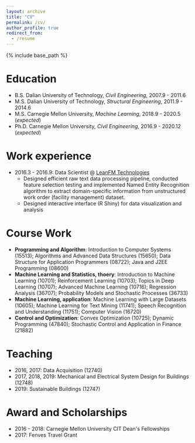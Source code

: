 ```yaml
---
layout: archive
title: "CV"
permalink: /cv/
author_profile: true
redirect_from:
  - /resume
---
```


{% include base_path %}

Education
======
* B.S. Dalian University of Technology, *Civil Engineering*, 2007.9 - 2011.6
* M.S. Dalian University of Technology, *Structural Engineering*, 2011.9 - 2014.6
* M.S. Carnegie Mellon University, *Machine Learning*, 2018.9 - 2020.5 (*expected*)
* Ph.D. Carnegie Mellon University, *Civil Engineering*, 2016.9 - 2020.12 (*expected*)


Work experience
======
* 2016.3 - 2016.9: Data Scientist @  [LeanFM Technologies](http://www.leanfmtech.com/)
  * Designed efficient raw text data processing pipeline, conducted feature selection testing and implemented Named Entity Recognition algorithm to extract domain-specific information from unstructured work order (facility management) dataset.
  * Designed interactive interface (R Shiny) for data visualization and analysis

  
Course Work
======
* **Programming and Algorithm**: Introduction to Computer Systems (15513); Algorithms and Advanced Data Structures (15650); Data Structure for Application Programmers (08722); Java and J2EE Programming (08600)
* **Machine Learning and Statistics, thoery**: Introduction to Machine Learning (10701); Reinforcement Learning (10703); Topics in Deep Learning (10707); Advanced Machine Learning (10716); Regression Analysis (36707); Probability Models and Stochastic Processes (36733)
* **Machine Learning, application**: Machine Learning with Large Datasets (10605); Machine Learning for Text Mining (11741); Speech Recognition and Understanding (11751); Computer Vision (16720)
* **Control and Optimization**: Convex Optimization (10725); Dynamic Programming (47840); Stochastic Control and Application in Finance (21882)
 
  
Teaching
======
* 2016, 2017: Data Acquisition (12740)
* 2017, 2018, 2019: Mechanical and Electrical System Design for Buildings (12748)
* 2019: Sustainable Buildings (12747)
  
Award and Scholarships
======
* 2016 - 2018: Carnegie Mellon University CIT Dean's Fellowships
* 2017: Fenves Travel Grant


